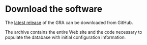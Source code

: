 # Download the software

The [latest release](https://github.com/MCLD/greatreadingadventure/releases/latest) of the GRA can be downloaded from GitHub.

The archive contains the entire Web site and the code necessary to populate the database with initial configuration information.